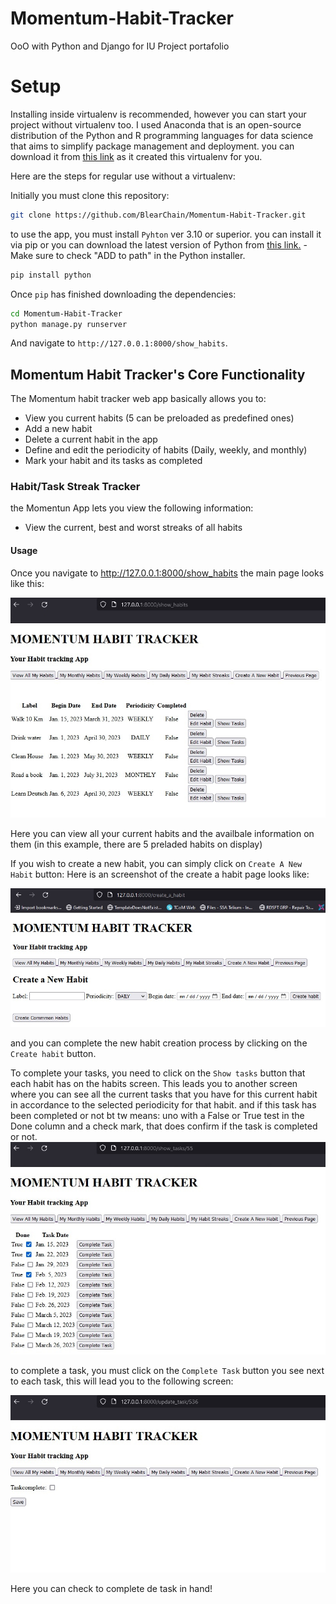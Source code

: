 # Momentum-Habit-Tracker
OoO with Python and Django for IU Project portafolio

# Setup

Installing inside virtualenv is recommended, however you can start your project without virtualenv too.
I used Anaconda that is an open-source distribution of the Python and R programming languages for data science that aims to simplify package management and deployment. you can download it from [this link](https://www.anaconda.com/products/distribution) as it created this virtualenv for you.

Here are the steps for regular use without a virtualenv:

Initially you must clone this repository:

```sh
git clone https://github.com/BlearChain/Momentum-Habit-Tracker.git

```

to use the app, you must install `Pyhton` ver 3.10 or superior.
you can install it via pip or you can download the latest version of Python from [this link.](https://www.python.org/downloads/) - Make sure to check "ADD to path" in the Python installer. 
```sh
pip install python
```
Once `pip` has finished downloading the dependencies:

```sh
cd Momentum-Habit-Tracker
python manage.py runserver
```
And navigate to `http://127.0.0.1:8000/show_habits`.

## Momentum Habit Tracker's Core Functionality
The Momentum habit tracker web app basically allows you to:
* View you current habits (5 can be preloaded as predefined ones)
* Add a new habit
* Delete a current habit in the app
* Define and edit the periodicity of habits (Daily, weekly, and monthly)
* Mark your habit and its tasks as completed

### Habit/Task Streak Tracker
the Momentun App lets you view the following information:
* View the current, best and worst streaks of all habits

#### Usage
Once you navigate to http://127.0.0.1:8000/show_habits the main page looks like this:

![Main_page](https://github.com/BlearChain/Momentum-Habit-Tracker/blob/main/__screenshots/View%20all%20habits.jpg?raw=true)

Here you can view all your current habits and the availbale information on them (in this example, there are 5 preladed habits on display)

If you wish to create a new habit, you can simply click on `Create A New Habit` button:
Here is an screenshot of the create a habit page looks like:

![Create a new habit](https://github.com/BlearChain/Momentum-Habit-Tracker/blob/main/__screenshots/Create%20a%20new%20habit.jpg?raw=true)

and you can complete the new habit creation process by clicking on the `Create habit` button.

To complete your tasks, you need to click on the `Show tasks` button that each habit has on the habits screen. This leads you to another screen where you can see all the current tasks that you have for this current habit in accordance to the selected periodicity for that habit. and if this task has been completed or not bt tw means: uno with a False or True test in the Done column and a check mark, that does confirm if the task is completed or not.
![tasks](https://github.com/BlearChain/Momentum-Habit-Tracker/blob/main/__screenshots/Tasks.jpg?raw=true)

to complete a task, you must click on the `Complete Task` button you see next to each task, this will lead you to the following screen:
 
![task complete](https://github.com/BlearChain/Momentum-Habit-Tracker/blob/main/__screenshots/complete%20task.jpg?raw=true)

Here you can check to complete de task in hand!


